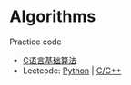 # Algorithms

Practice code

* [C语言基础算法](https://github.com/fire717/Algorithms/tree/master/BeginnerCode_in_C)
* Leetcode: [Python](https://github.com/fire717/Algorithms/tree/master/LeetCode/python)  |  [C/C++]() 

